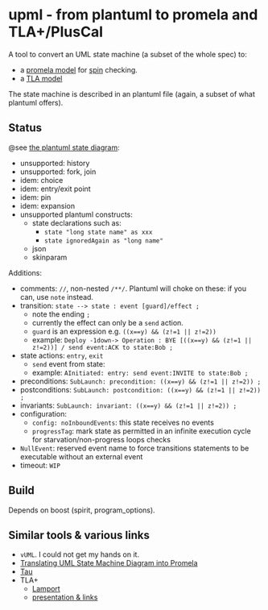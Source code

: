 # upml - from plantuml to promela and TLA+/PlusCal

A tool to convert an UML state machine (a subset of the whole spec) to:
- a [promela model](README.spin.md) for [spin](https://github.com/nimble-code/Spin) checking. 
- a [TLA model](README.tla.md)

The state machine is described in an plantuml file (again, a subset of what plantuml offers).

## Status

@see [the plantuml state diagram](https://plantuml.com/state-diagram):

- unsupported: history
- unsupported: fork, join
- idem: choice
- idem: entry/exit point
- idem: pin
- idem: expansion
- unsupported plantuml constructs:
  - state declarations such as:
    - ```state "long state name" as xxx``` 
    - ```state ignoredAgain as "long name"```
  - json
  - skinparam

Additions:
- comments: ```//```, non-nested ```/**/```. Plantuml will choke on these: if you can, use ```note``` instead.
- transition: ```state --> state : event [guard]/effect ;```
  - note the ending ```;```
  - currently the effect can only be a ```send``` action.
  - ```guard``` is an expression e.g. ```((x==y) && (z!=1 || z!=2))```
  - example: ```Deploy -1down-> Operation : BYE [((x==y) && (z!=1 || z!=2))] / send event:ACK to state:Bob ; ```
- state actions: ```entry```, ```exit```
  - ```send``` event from state:
  - example: ```AInitiated: entry: send event:INVITE to state:Bob ;```
- preconditions: ```SubLaunch: precondition: ((x==y) && (z!=1 || z!=2)) ;```
- postconditions: ```SubLaunch: postcondition: ((x==y) && (z!=1 || z!=2)) ;```
- invariants: ```SubLaunch: invariant: ((x==y) && (z!=1 || z!=2)) ;```
- configuration:
  - ```config: noInboundEvents```: this state receives no events
  - ```progressTag```: mark state as permitted in an infinite execution cycle for starvation/non-progress loops checks
- ```NullEvent```: reserved event name to force transitions statements to be executable without an external event
- timeout: ```WIP```

## Build

Depends on boost (spirit, program_options).

## Similar tools & various links

- ```vUML```. I could not get my hands on it.
- [Translating UML State Machine Diagram into Promela](https://www.iaeng.org/publication/IMECS2017/IMECS2017_pp512-516.pdf)
- [Tau](https://data.caltech.edu/records/8exsc-7h074)
- TLA+
  - [Lamport](https://lamport.azurewebsites.net/tla/standalone-tools.html?back-link=tools.html)
  - [presentation & links](https://www.moritz.systems/blog/an-introduction-to-formal-verification/)

